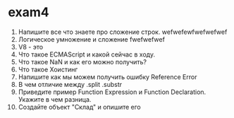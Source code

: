 # exam4

1) Напишите все что знаете про сложение строк. 
wefwefewfwefwefwef
2) Логическое умножение и сложение
fwefwefwef
3) V8 - это
4) Что такое ECMAScript и какой сейчас в ходу.
5) Что такое NaN и как его можно получить?
6) Что такое Хоистинг
7) Напишите как мы можем получить ошибку Reference Error
8) В чем отличие между .split .substr
9) Приведите пример Function Expression и Function Declaration. Укажите в чем разница.
10) Создайте объект "Склад" и опишите его
